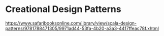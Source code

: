 # Creational Design Patterns

https://www.safaribooksonline.com/library/view/scala-design-patterns/9781788471305/9971ad44-53fa-4b20-a3a3-4417ffeac78f.xhtml
